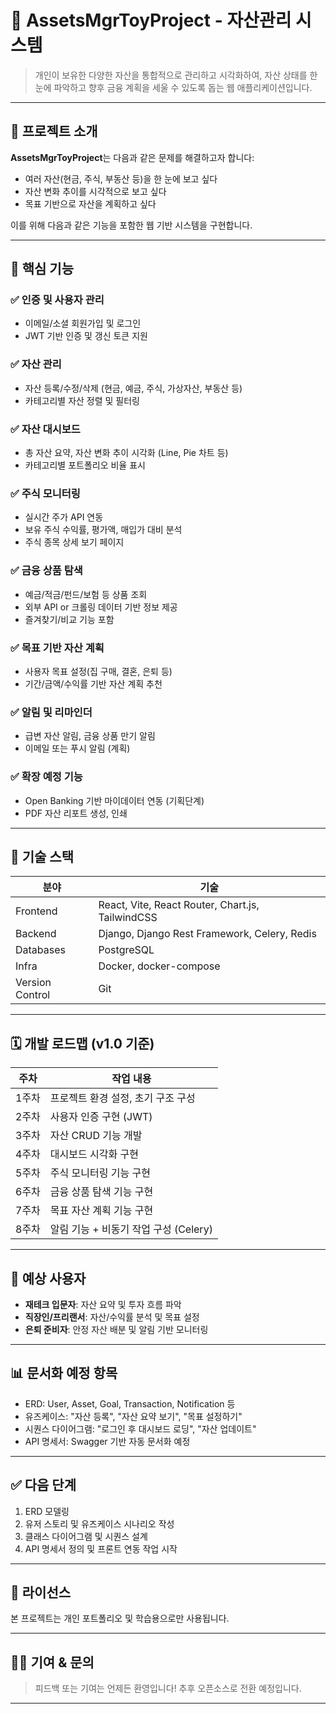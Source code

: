 # 💼 AssetsMgrToyProject - 자산관리 시스템

> 개인이 보유한 다양한 자산을 통합적으로 관리하고 시각화하여, 자산 상태를 한눈에 파악하고 향후 금융 계획을 세울 수 있도록 돕는 웹 애플리케이션입니다.

---

## 📌 프로젝트 소개

**AssetsMgrToyProject**는 다음과 같은 문제를 해결하고자 합니다:
- 여러 자산(현금, 주식, 부동산 등)을 한 눈에 보고 싶다
- 자산 변화 추이를 시각적으로 보고 싶다
- 목표 기반으로 자산을 계획하고 싶다

이를 위해 다음과 같은 기능을 포함한 웹 기반 시스템을 구현합니다.

---

## 🚀 핵심 기능

### ✅ 인증 및 사용자 관리
- 이메일/소셜 회원가입 및 로그인
- JWT 기반 인증 및 갱신 토큰 지원

### ✅ 자산 관리
- 자산 등록/수정/삭제 (현금, 예금, 주식, 가상자산, 부동산 등)
- 카테고리별 자산 정렬 및 필터링

### ✅ 자산 대시보드
- 총 자산 요약, 자산 변화 추이 시각화 (Line, Pie 차트 등)
- 카테고리별 포트폴리오 비율 표시

### ✅ 주식 모니터링
- 실시간 주가 API 연동
- 보유 주식 수익률, 평가액, 매입가 대비 분석
- 주식 종목 상세 보기 페이지

### ✅ 금융 상품 탐색
- 예금/적금/펀드/보험 등 상품 조회
- 외부 API or 크롤링 데이터 기반 정보 제공
- 즐겨찾기/비교 기능 포함

### ✅ 목표 기반 자산 계획
- 사용자 목표 설정(집 구매, 결혼, 은퇴 등)
- 기간/금액/수익률 기반 자산 계획 추천

### ✅ 알림 및 리마인더
- 급변 자산 알림, 금융 상품 만기 알림
- 이메일 또는 푸시 알림 (계획)

### ✅ 확장 예정 기능
- Open Banking 기반 마이데이터 연동 (기획단계)
- PDF 자산 리포트 생성, 인쇄

---

## 🧱 기술 스택

| 분야 | 기술 |
|------|------|
| Frontend  | React, Vite, React Router, Chart.js, TailwindCSS |
| Backend   | Django, Django Rest Framework, Celery, Redis     |
| Databases | PostgreSQL                                       |
| Infra | Docker, docker-compose                               |
| Version Control | Git                                        |

---

## 🗓️ 개발 로드맵 (v1.0 기준)

| 주차  | 작업 내용 |
|-------|----------|
| 1주차 | 프로젝트 환경 설정, 초기 구조 구성 |
| 2주차 | 사용자 인증 구현 (JWT) |
| 3주차 | 자산 CRUD 기능 개발 |
| 4주차 | 대시보드 시각화 구현 |
| 5주차 | 주식 모니터링 기능 구현 |
| 6주차 | 금융 상품 탐색 기능 구현 |
| 7주차 | 목표 자산 계획 기능 구현 |
| 8주차 | 알림 기능 + 비동기 작업 구성 (Celery) |

---

## 👤 예상 사용자
- **재테크 입문자**: 자산 요약 및 투자 흐름 파악
- **직장인/프리랜서**: 자산/수익률 분석 및 목표 설정
- **은퇴 준비자**: 안정 자산 배분 및 알림 기반 모니터링

---

## 📊 문서화 예정 항목

- ERD: User, Asset, Goal, Transaction, Notification 등
- 유즈케이스: "자산 등록", "자산 요약 보기", "목표 설정하기"
- 시퀀스 다이어그램: "로그인 후 대시보드 로딩", "자산 업데이트"
- API 명세서: Swagger 기반 자동 문서화 예정

---

## ✅ 다음 단계

1. ERD 모델링
2. 유저 스토리 및 유즈케이스 시나리오 작성
3. 클래스 다이어그램 및 시퀀스 설계
4. API 명세서 정의 및 프론트 연동 작업 시작

---

## 🧾 라이선스
본 프로젝트는 개인 포트폴리오 및 학습용으로만 사용됩니다.

---

## 🙋‍♀️ 기여 & 문의
> 피드백 또는 기여는 언제든 환영입니다! 추후 오픈소스로 전환 예정입니다.

---

